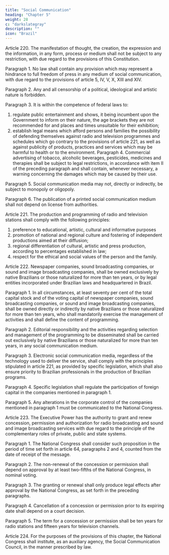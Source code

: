 ```yaml
---
title: "Social Communication"
heading: "Chapter 5"
weight: 28
c: "darkslategray"
description: ""
icon: "Brazil"
---
```



Article 220.  The manifestation of thought, the creation, the expression and the information, in any form, process or medium shall not be subject to any restriction, with due regard to the provisions of this Constitution.

Paragraph 1. No law shall contain any provision which may represent a hindrance to full freedom of press in any medium of social communication, with due regard to the provisions of article 5, IV, V, X, XIII and XIV. 

Paragraph 2. Any and all censorship of a political, ideological and artistic nature is forbidden.

Paragraph 3. It is within the competence of federal laws to:
1. regulate public entertainment and shows, it being incumbent upon the
Government to inform on their nature, the age brackets they are not recommended
for and places and times unsuitable for their exhibition;
2.  establish legal means which afford persons and families the possibility of
defending themselves against radio and television programmes and schedules which
go contrary to the provisions of article 221, as well as against publicity of products,
practices and services which may be harmful to health or to the environment.
Paragraph 4. Commercial advertising of tobacco, alcoholic beverages, pesticides,
medicines and therapies shall be subject to legal restrictions, in accordance with
item II of the preceding paragraph and shall contain, whenever necessary, a warning
concerning the damages which may be caused by their use.

Paragraph 5. Social communication media may not, directly or indirectly, be subject to monopoly or oligopoly.

Paragraph 6. The publication of a printed social communication medium shall not depend on license from authorities.

Article 221.  The production and programming of radio and television stations shall comply with the following principles:

1. preference to educational, artistic, cultural and informative purposes
2.  promotion of national and regional culture and fostering of independent productions aimed at their diffusion;
3.   regional differentiation of cultural, artistic and press production, according to percentages established in law;
4. respect for the ethical and social values of the person and the family.

Article 222.  Newspaper companies, sound broadcasting companies, or sound and image broadcasting companies, shall be owned exclusively by native Brazilians or those naturalized for more than ten years, or by legal entities incorporated under Brazilian laws and headquartered in Brazil. 

Paragraph 1. In all circumstances, at least seventy per cent of the total capital stock and of the voting capital of newspaper companies, sound broadcasting companies, or sound and image broadcasting companies, shall be owned directly or indirectly by native Brazilians or those naturalized for more than ten years, who shall mandatorily exercise the management of activities and shall define the content of programming. 

Paragraph 2. Editorial responsibility and the activities regarding selection and management of the programming to be disseminated shall be carried out exclusively by native Brazilians or those naturalized for more than ten years, in any social communication medium.

Paragraph 3. Electronic social communication media, regardless of the technology used to deliver the service, shall comply with the principles stipulated in article 221, as provided by specific legislation, which shall also ensure priority to Brazilian professionals in the production of Brazilian programs.

Paragraph 4. Specific legislation shall regulate the participation of foreign capital in the companies mentioned in paragraph 1.

Paragraph 5. Any alterations in the corporate control of the companies mentioned in paragraph 1 must be communicated to the National Congress.

Article 223.  The Executive Power has the authority to grant and renew concession, permission and authorization for radio broadcasting and sound and image broadcasting services with due regard to the principle of the complementary roles of private, public and state systems.

Paragraph 1. The National Congress shall consider such proposition in the period of time set forth in article 64, paragraphs 2 and 4, counted from the date of receipt of the message.

Paragraph 2. The non-renewal of the concession or permission shall depend on approval by at least two-fifths of the National Congress, in nominal voting.

Paragraph 3. The granting or renewal shall only produce legal effects after approval by the National Congress, as set forth in the preceding paragraphs.

Paragraph 4. Cancellation of a concession or permission prior to its expiring date shall depend on a court decision.

Paragraph 5. The term for a concession or permission shall be ten years for radio stations and fifteen years for television channels.

Article 224.  For the purposes of the provisions of this chapter, the National Congress shall institute, as an auxiliary agency, the Social Communication Council, in the manner prescribed by law.

